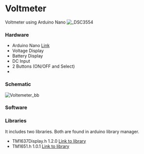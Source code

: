 # Voltmeter
Voltmeter using Arduino Nano
![_DSC3554](https://user-images.githubusercontent.com/8725819/185789501-dc657011-edd3-43fe-a98c-13cb5040c4e4.JPG)


### Hardware

- Arduino Nano [Link]( "Link")
- Voltage Display
- Battery Display
- DC Input
- 2 Buttons (ON/OFF and Select)
- 

### Schematic





![Voltemeter_bb](https://user-images.githubusercontent.com/8725819/177581220-f39f45c1-a79d-4c18-978d-5488b2d3ee23.png)



### Software


### Libraries
It includes two libraries. Both are found in arduino library manager.

- TM1637Display.h 1.2.0 [Link to library](https://github.com/avishorp/TM1637 "Link to library")
- TM1651.h 1.0.1 [Link to library](https://github.com/freekode/TM1651 "Link to library")

